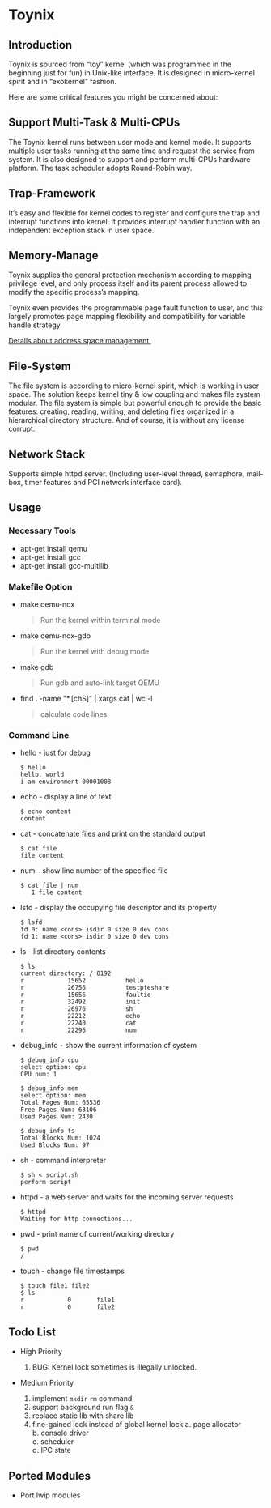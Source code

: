 # Toynix

## Introduction

Toynix is sourced from “toy” kernel (which was programmed in the beginning just for fun) in Unix-like interface. It is designed in micro-kernel spirit and in “exokernel” fashion.

Here are some critical features you might be concerned about:

## Support Multi-Task & Multi-CPUs

The Toynix kernel runs between user mode and kernel mode. It supports multiple user tasks running at the same time and request the service from system. It is also designed to support and perform multi-CPUs hardware platform. The task scheduler adopts Round-Robin way.

## Trap-Framework

It’s easy and flexible for kernel codes to register and configure the trap and interrupt functions into kernel. It provides interrupt handler function with an independent exception stack in user space.

## Memory-Manage

Toynix supplies the general protection mechanism according to mapping privilege level, and only process itself and its parent process allowed to modify the specific process’s mapping.

Toynix even provides the programmable page fault function to user, and this largely promotes page mapping flexibility and compatibility for variable handle strategy.

[Details about address space management.](./readme/mm.md)

## File-System

The file system is according to micro-kernel spirit, which is working in user space. The solution keeps kernel tiny & low coupling and makes file system modular. The file system is simple but powerful enough to provide the basic features: creating, reading, writing, and deleting files organized in a hierarchical directory structure. And of course, it is without any license corrupt.

## Network Stack

Supports simple httpd server. (Including user-level thread, semaphore, mail-box, timer features and PCI network interface card).

## Usage

### Necessary Tools

* apt-get install qemu
* apt-get install gcc
* apt-get install gcc-multilib

### Makefile Option

* make qemu-nox
  > Run the kernel within terminal mode
* make qemu-nox-gdb
  > Run the kernel with debug mode
* make gdb
  > Run gdb and auto-link target QEMU
* find . -name "*.[chS]" | xargs cat | wc -l
  > calculate code lines

### Command Line

* hello - just for debug

  ~~~ shell
  $ hello
  hello, world
  i am environment 00001008
  ~~~

* echo - display a line of text

  ~~~ shell
  $ echo content
  content
  ~~~

* cat - concatenate files and print on the standard output

  ~~~ shell
  $ cat file
  file content
  ~~~

* num - show line number of the specified file

  ~~~ shell
  $ cat file | num
     1 file content
  ~~~

* lsfd - display the occupying file descriptor and its property

  ~~~ shell
  $ lsfd
  fd 0: name <cons> isdir 0 size 0 dev cons
  fd 1: name <cons> isdir 0 size 0 dev cons
  ~~~

* ls - list directory contents

  ~~~ shell
  $ ls
  current directory: / 8192
  r            15652           hello
  r            26756           testpteshare
  r            15656           faultio
  r            32492           init
  r            26976           sh
  r            22212           echo
  r            22240           cat
  r            22296           num
  ~~~

* debug_info - show the current information of system

  ~~~ shell
  $ debug_info cpu
  select option: cpu
  CPU num: 1

  $ debug_info mem
  select option: mem
  Total Pages Num: 65536
  Free Pages Num: 63106
  Used Pages Num: 2430

  $ debug_info fs
  Total Blocks Num: 1024
  Used Blocks Num: 97
  ~~~

* sh - command interpreter

  ~~~ shell
  $ sh < script.sh
  perform script
  ~~~

* httpd - a web server and waits for the incoming server requests

  ~~~ shell
  $ httpd
  Waiting for http connections...
  ~~~

* pwd - print name of current/working directory

  ~~~ shell
  $ pwd
  /
  ~~~

* touch - change file timestamps

  ~~~ shell
  $ touch file1 file2
  $ ls
  r            0       file1
  r            0       file2
  ~~~

## Todo List

* High Priority
  1. BUG: Kernel lock sometimes is illegally unlocked.

* Medium Priority
  1. implement `mkdir` `rm` command
  2. support background run flag `&`
  3. replace static lib with share lib
  4. fine-gained lock instead of global kernel lock
    a. page allocator  
    b. console driver  
    c. scheduler  
    d. IPC state  

## Ported Modules

* Port lwip modules
